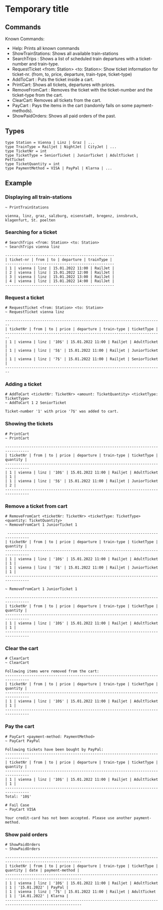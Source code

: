 # Temporary title

## Commands

Known Commands:
- Help: Prints all known commands
- ShowTrainStations: Shows all available train-stations
- SearchTrips <from> <to>: Shows a list of scheduled train departures with a ticket-number and train-type.
- RequestTicket <from: Station> <to: Station>: Show ticket information for ticket-nr. (from, to, price, departure, train-type, ticket-type)
- AddToCart <ticketNr> <amount> <ticketType>: Puts the ticket inside a cart.
- PrintCart: Shows all tickets, departures with prices.
- RemoveFromCart <ticketNr> <ticketType> <quantity>: Removes the ticket with the ticket-number and the ticket-type from the cart.
- ClearCart: Removes all tickets from the cart.
- PayCart <payment-method>: Pays the items in the cart (randomly fails on some payment-methods).
- ShowPaidOrders: Shows all paid orders of the past.

## Types
```f#
type Station = Vienna | Linz | Graz | ...
type TrainType = Railjet | NightJet | CityJet | ...
type TicketNr = int
type TicketType = SeniorTicket | JuniorTicket | AdultTicket | PetTicket
type TicketQuantity = int
type PaymentMethod = VISA | PayPal | Klarna | ...
```

## Example

### Displaying all train-stations
```shell
~ PrintTrainStations

vienna, linz, graz, salzburg, eisenstadt, bregenz, innsbruck, klagenfurt, St. poelten
```

### Searching for a ticket

```shell
# SearchTrips <from: Station> <to: Station>
~ SearchTrips vienna linz

--------------------------------------------------
| ticket-nr | from | to | departure | trainType |
--------------------------------------------------
| 1 | vienna | linz | 15.01.2022 11:00 | RailJet |
| 2 | vienna | linz | 15.01.2022 12:00 | RailJet |
| 3 | vienna | linz | 15.01.2022 13:00 | RailJet |
| 4 | vienna | linz | 15.01.2022 14:00 | RailJet |
--------------------------------------------------
```

### Request a ticket

```shell
# RequestTicket <from: Station> <to: Station>
~ RequestTicket vienna linz

------------------------------------------------------------------------
| ticketNr | from | to | price | departure | train-type | ticketType |
------------------------------------------------------------------------
| 1 | vienna | linz | '10$' | 15.01.2022 11:00 | Railjet | AdultTicket |
| 1 | vienna | linz | '5$' | 15.01.2022 11:00 | Railjet | JuniorTicket |
| 1 | vienna | linz | '7$' | 15.01.2022 11:00 | Railjet | SeniorTicket |
------------------------------------------------------------------------
```

### Adding a ticket

```shell
# AddToCart <ticketNr: TicketNr> <amount: TicketQuantity> <ticketType: TicketType>
~ AddToCart 1 2 SeniorTicket

Ticket-number '1' with price '7$' was added to cart.
```

### Showing the tickets
```shell
# PrintCart
~ PrintCart

---------------------------------------------------------------------------------
| ticketNr | from | to | price | departure | train-type | ticketType | quantity |
---------------------------------------------------------------------------------
| 1 | vienna | linz | '10$' | 15.01.2022 11:00 | Railjet | AdultTicket | 1 |
| 1 | vienna | linz | '5$' | 15.01.2022 11:00 | Railjet | JuniorTicket | 2 |
---------------------------------------------------------------------------------
```

### Remove a ticket from cart

```shell
# RemoveFromCart <ticketNr: TicketNr> <ticketType: TicketType> <quantity: TicketQuantity>
~ RemoveFromCart 1 JuniorTicket 1

 --------------------------------------------------------------------------------
| ticketNr | from | to | price | departure | train-type | ticketType | quantity |
---------------------------------------------------------------------------------
| 1 | vienna | linz | '10$' | 15.01.2022 11:00 | Railjet | AdultTicket | 1 |
| 1 | vienna | linz | '5$' | 15.01.2022 11:00 | Railjet | JuniorTicket | 1 |
---------------------------------------------------------------------------------

~ RemoveFromCart 1 JuniorTicket 1

---------------------------------------------------------------------------------
| ticketNr | from | to | price | departure | train-type | ticketType | quantity |
---------------------------------------------------------------------------------
| 1 | vienna | linz | '10$' | 15.01.2022 11:00 | Railjet | AdultTicket | 1 |
---------------------------------------------------------------------------------
```

### Clear the cart

```shell
# ClearCart
~ ClearCart

Following items were removed from the cart:
---------------------------------------------------------------------------------
| ticketNr | from | to | price | departure | train-type | ticketType | quantity |
---------------------------------------------------------------------------------
| 1 | vienna | linz | '10$' | 15.01.2022 11:00 | Railjet | AdultTicket | 1 |
---------------------------------------------------------------------------------
```

### Pay the cart

```shell
# PayCart <payment-method: PaymentMethod>
~ PayCart PayPal

Following tickets have been bought by PayPal:
---------------------------------------------------------------------------------
| ticketNr | from | to | price | departure | train-type | ticketType | quantity |
---------------------------------------------------------------------------------
| 1 | vienna | linz | '10$' | 15.01.2022 11:00 | Railjet | AdultTicket | 1 |
---------------------------------------------------------------------------------
Total: '10$'

# Fail Case
~ PayCart VISA

Your credit-card has not been accepted. Please use another payment-method.
```

### Show paid orders

```shell
# ShowPaidOrders
~ ShowPaidOrders

---------------------------------------------------------------------------------------------------------
| ticketNr | from | to | price | departure | train-type | ticketType | quantity | date | payment-method |
---------------------------------------------------------------------------------------------------------
| 1 | vienna | linz | '10$' | 15.01.2022 11:00 | Railjet | AdultTicket | 1 | '15.01.2022' | PayPal |
| 1 | vienna | linz | '7$' | 15.01.2022 11:00 | Railjet | AdultTicket | 1 | '14.01.2022' | Klarna |
---------------------------------------------------------------------------------------------------------
```

